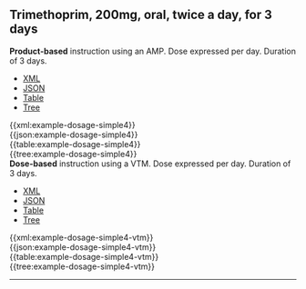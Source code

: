 ## Trimethoprim, 200mg, oral, twice a day, for 3 days

<div class="nhsd-a-box nhsd-a-box--bg-light-blue nhsd-!t-margin-bottom-6 nhsd-t-body">
    <strong>Product-based</strong> instruction using an AMP. Dose expressed per day. Duration of 3 days.
</div>

<!--// start of code snippet -->
<div>
    <ul class="nav nav-tabs" role="tablist">
      <li role="presentation" class="active">
        <a href="#xml-5" aria-controls="xml" role="tab" data-toggle="tab">XML</a>
      </li>
      <li role="presentation">
        <a href="#json-5" aria-controls="json" role="tab" data-toggle="tab">JSON</a>
      </li>
        <li role="presentation">
        <a href="#table-5" aria-controls="table" role="tab" data-toggle="tab">Table</a>
      </li>
      <li role="presentation">
        <a href="#tree-5" aria-controls="tree" role="tab" data-toggle="tab">Tree</a>
      </li>
  </ul>

  <!-- Tab panes -->
  <div class="tab-content snippet">
    <div role="tabpanel" class="tab-pane active" id="xml-5">
      {{xml:example-dosage-simple4}}
    </div>
    <div role="tabpanel" class="tab-pane" id="json-5">
      {{json:example-dosage-simple4}}
    </div>
    <div role="tabpanel" class="tab-pane" id="table-5">
      {{table:example-dosage-simple4}}
    </div>
    <div role="tabpanel" class="tab-pane" id="tree-5">
      {{tree:example-dosage-simple4}}
    </div>
  </div>
</div>
<!--// end of code snippet -->


<div class="nhsd-a-box nhsd-a-box--bg-light-blue nhsd-!t-margin-bottom-6 nhsd-t-body">
    <strong>Dose-based</strong> instruction using a VTM. Dose expressed per day. Duration of 3 days.
</div>

<!--// start of code snippet -->
<div>
    <ul class="nav nav-tabs" role="tablist">
      <li role="presentation" class="active">
        <a href="#xml-6" aria-controls="xml" role="tab" data-toggle="tab">XML</a>
      </li>
      <li role="presentation">
        <a href="#json-6" aria-controls="json" role="tab" data-toggle="tab">JSON</a>
      </li>
        <li role="presentation">
        <a href="#table-6" aria-controls="table" role="tab" data-toggle="tab">Table</a>
      </li>
      <li role="presentation">
        <a href="#tree-6" aria-controls="tree" role="tab" data-toggle="tab">Tree</a>
      </li>
  </ul>

  <!-- Tab panes -->
  <div class="tab-content snippet">
    <div role="tabpanel" class="tab-pane active" id="xml-6">
      {{xml:example-dosage-simple4-vtm}}
    </div>
    <div role="tabpanel" class="tab-pane" id="json-6">
      {{json:example-dosage-simple4-vtm}}
    </div>
    <div role="tabpanel" class="tab-pane" id="table-6">
      {{table:example-dosage-simple4-vtm}}
    </div>
    <div role="tabpanel" class="tab-pane" id="tree-6">
      {{tree:example-dosage-simple4-vtm}}
    </div>
  </div>
</div>
<!--// end of code snippet -->

---